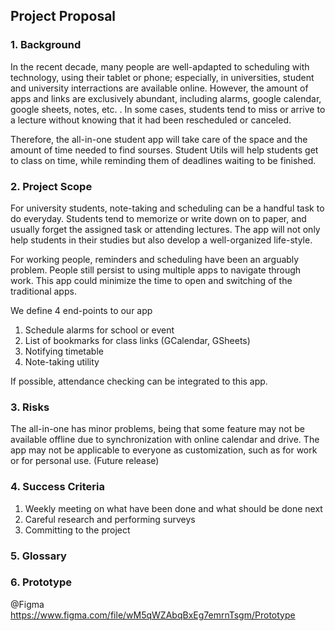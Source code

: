 ## Project Proposal

### 1. Background

In the recent decade, many people are well-apdapted to scheduling with technology, using their tablet or phone; especially, in universities, student and university interractions are available online. However, the amount of apps and links are exclusively abundant, including alarms, google calendar, google sheets, notes, etc. . In some cases, students tend to miss or arrive to a lecture without knowing that it had been rescheduled or canceled. 

Therefore, the all-in-one student app will take care of the space and the amount of time needed to find sourses. Student Utils will help students get to class on time, while reminding them of deadlines waiting to be finished.

### 2. Project Scope

For university students, note-taking and scheduling can be a handful task to do everyday. Students tend to memorize or write down on to paper, and usually forget the assigned task or attending lectures. The app will not only help students in their studies but also develop a well-organized life-style.

For working people, reminders and scheduling have been an arguably problem. People still persist to using multiple apps to navigate through work. This app could minimize the time to open and switching of the traditional apps.

We define 4 end-points to our app

1. Schedule alarms for school or event
2. List of bookmarks for class links (GCalendar, GSheets)
3. Notifying timetable
4. Note-taking utility

If possible, attendance checking can be integrated to this app.

### 3. Risks 

The all-in-one has minor problems, being that some feature may not be available offline due to synchronization with online calendar and drive. The app may not be applicable to everyone as customization, such as for work or for personal use. (Future release)

### 4. Success Criteria
 
1. Weekly meeting on what have been done and what should be done next
2. Careful research and performing surveys
3. Committing to the project

### 5. Glossary

### 6. Prototype

@Figma https://www.figma.com/file/wM5qWZAbqBxEg7emrnTsgm/Prototype
